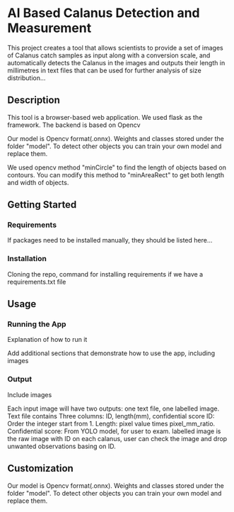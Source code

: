 # AI Based Calanus Detection and Measurement
This project creates a tool that allows scientists to provide a set of images of Calanus catch samples as input along with a conversion scale, and automatically detects the Calanus in the images and outputs their length in millimetres in text files that can be used for further analysis of size distribution...
## Description
This tool is a browser-based web application. We used flask as the framework. The backend is based on Opencv


Our model is Opencv format(.onnx). Weights and classes stored under the folder "model". To detect other objects you can train your own model and replace them. 

We used opencv method "minCircle" to find the length of objects based on contours. You can modify this method to "minAreaRect" to get both length and width of objects.


## Getting Started
### Requirements
If packages need to be installed manually, they should be listed here...
### Installation 
Cloning the repo, command for installing requirements if we have a requirements.txt file

## Usage
### Running the App
Explanation of how to run it 

Add additional sections that demonstrate how to use the app, including images

### Output
Include images

Each input image will have two outputs: one text file, one labelled image.
Text file contains Three columns: ID, length(mm), confidential score
ID: Order the integer start from 1. 
Length: pixel value times pixel_mm_ratio.
Confidential score: From YOLO model, for user to exam.
labelled image is the raw image with ID on each calanus, user can check the image and drop unwanted observations basing on ID.

## Customization
Our model is Opencv format(.onnx). Weights and classes stored under the folder "model". To detect other objects you can train your own model and replace them. 
